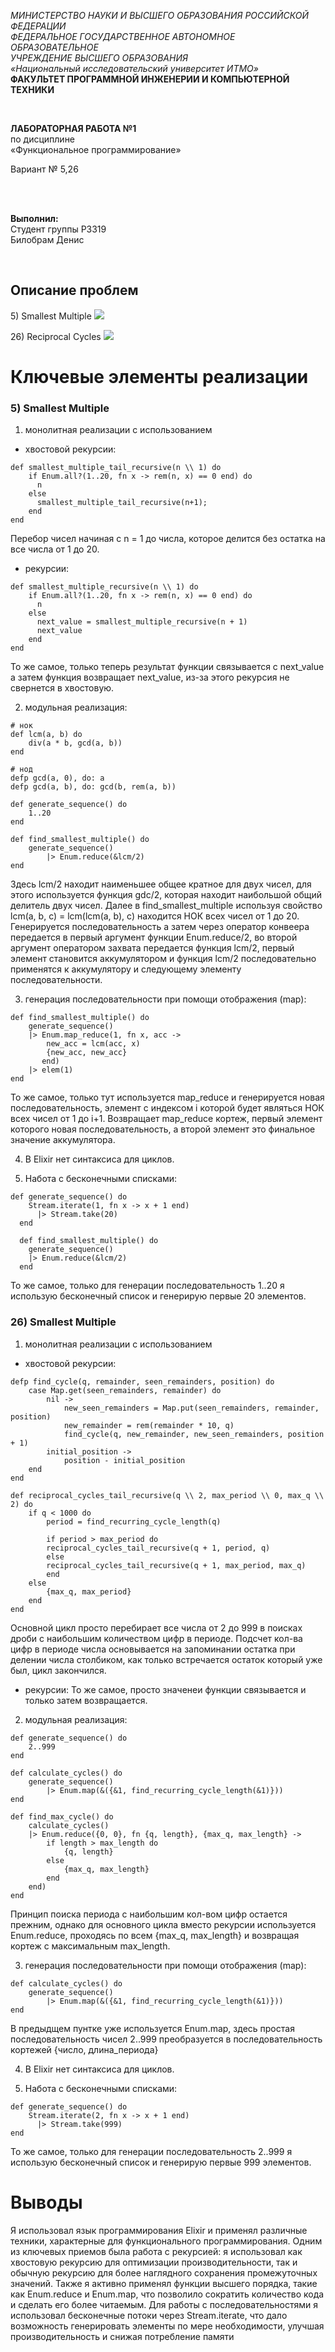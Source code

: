 <i>МИНИСТЕРСТВО НАУКИ И ВЫСШЕГО ОБРАЗОВАНИЯ РОССИЙСКОЙ ФЕДЕРАЦИИ  
ФЕДЕРАЛЬНОЕ ГОСУДАРСТВЕННОЕ АВТОНОМНОЕ ОБРАЗОВАТЕЛЬНОЕ  
УЧРЕЖДЕНИЕ ВЫСШЕГО ОБРАЗОВАНИЯ  
«Национальный исследовательский университет ИТМО»  
</i>
**ФАКУЛЬТЕТ ПРОГРАММНОЙ ИНЖЕНЕРИИ И КОМПЬЮТЕРНОЙ ТЕХНИКИ**  

<br>

**ЛАБОРАТОРНАЯ РАБОТА №1**  
по дисциплине  
«Функциональное программирование»  

Вариант № 5,26

<br><br>

**Выполнил:**  
Студент группы P3319  
Билобрам Денис

<br>

## Описание проблем
5\) Smallest Multiple
![](media/5.png)

26\) Reciprocal Cycles
![](media/26.png)

# Ключевые элементы реализации

### 5\) <b>Smallest Multiple</b> <br>

1. монолитная реализации с использованием
* хвостовой рекурсии:
```
def smallest_multiple_tail_recursive(n \\ 1) do
    if Enum.all?(1..20, fn x -> rem(n, x) == 0 end) do
      n
    else
      smallest_multiple_tail_recursive(n+1);
    end
end
```
Перебор чисел начиная с n = 1 до числа, которое делится без остатка на все числа от 1 до 20.

* рекурсии:
```
def smallest_multiple_recursive(n \\ 1) do
    if Enum.all?(1..20, fn x -> rem(n, x) == 0 end) do
      n
    else
      next_value = smallest_multiple_recursive(n + 1)
      next_value
    end
end
```
То же самое, только теперь результат функции связывается с next_value а затем функция возвращает next_value, из-за этого рекурсия не свернется в хвостовую.

2. модульная реализация:
```
# нок
def lcm(a, b) do
    div(a * b, gcd(a, b))
end

# нод
defp gcd(a, 0), do: a
defp gcd(a, b), do: gcd(b, rem(a, b))

def generate_sequence() do
    1..20
end

def find_smallest_multiple() do
    generate_sequence()
        |> Enum.reduce(&lcm/2)
end
```
Здесь lcm/2 находит наименьшее общее кратное для двух чисел, для этого используется функция gdc/2, которая находит наибольшой общий делитель двух чисел. Далее в find_smallest_multiple используя свойство lcm(a, b, c) = lcm(lcm(a, b), c) находится НОК всех чисел от 1 до 20. Генерируется последовательность а затем через оператор конвеера передается в первый аргумент функции Enum.reduce/2, во второй аргумент оператором захвата передается функция lcm/2, первый элемент становится аккумулятором и функция lcm/2 последовательно применятся к аккумулятору и следующему элементу последовательности.

3. генерация последовательности при помощи отображения (map):
```
def find_smallest_multiple() do
    generate_sequence()
    |> Enum.map_reduce(1, fn x, acc ->
        new_acc = lcm(acc, x)
        {new_acc, new_acc}
       end)
    |> elem(1)
end
```
То же самое, только тут используется map_reduce и генерируется новая последовательность, элемент с индексом i которой будет являться НОК всех чисел от 1 до i+1. Возвращает map_reduce кортеж, первый элемент которого новая последовательность, а второй элемент это финальное значение аккумулятора.

4. В Elixir нет синтаксиса для циклов.

5. Hабота с бесконечными списками:

```
def generate_sequence() do
    Stream.iterate(1, fn x -> x + 1 end)
      |> Stream.take(20)
  end

  def find_smallest_multiple() do
    generate_sequence()
    |> Enum.reduce(&lcm/2)
  end
```
То же самое, только для генерации последовательность 1..20 я использую бесконечный список и генерирую первые 20 элементов.

### 26\) <b>Smallest Multiple</b> <br>
1. монолитная реализации с использованием
* хвостовой рекурсии:
```
defp find_cycle(q, remainder, seen_remainders, position) do
    case Map.get(seen_remainders, remainder) do
        nil ->
            new_seen_remainders = Map.put(seen_remainders, remainder, position)
            new_remainder = rem(remainder * 10, q)
            find_cycle(q, new_remainder, new_seen_remainders, position + 1)
        initial_position ->
            position - initial_position
    end
end

def reciprocal_cycles_tail_recursive(q \\ 2, max_period \\ 0, max_q \\ 2) do
    if q < 1000 do
        period = find_recurring_cycle_length(q)

        if period > max_period do
        reciprocal_cycles_tail_recursive(q + 1, period, q)
        else
        reciprocal_cycles_tail_recursive(q + 1, max_period, max_q)
        end
    else
        {max_q, max_period}
    end
end
```
Основной цикл просто перебирает все числа от 2 до 999 в поисках дроби с наибольшим количеством цифр в периоде. Подсчет кол-ва цифр в периоде числа основывается на запоминании остатка при делении числа столбиком, как только встречается остаток который уже был, цикл закончился.

* рекурсии:
То же самое, просто значенеи функции связывается и только затем возвращается.

2. модульная реализация:
```
def generate_sequence() do
    2..999
end

def calculate_cycles() do
    generate_sequence()
        |> Enum.map(&({&1, find_recurring_cycle_length(&1)}))
end

def find_max_cycle() do
    calculate_cycles()
    |> Enum.reduce({0, 0}, fn {q, length}, {max_q, max_length} ->
        if length > max_length do
            {q, length}
        else
            {max_q, max_length}
        end
    end)
end
```
Принцип поиска периода с наибольшим кол-вом цифр остается прежним, однако для основного цикла вместо рекурсии используется Enum.reduce, проходясь по всем {max_q, max_length} и возвращая кортеж с максимальным max_length.

3. генерация последовательности при помощи отображения (map):
```
def calculate_cycles() do
    generate_sequence()
        |> Enum.map(&({&1, find_recurring_cycle_length(&1)}))
end
```
В предыдщем пунтке уже используется Enum.map, здесь простая последовательность чисел 2..999 преобразуется в последовательность кортежей {число, длина_периода}

4. В Elixir нет синтаксиса для циклов.

5. Hабота с бесконечными списками:

```
def generate_sequence() do
    Stream.iterate(2, fn x -> x + 1 end)
      |> Stream.take(999)
end
```
То же самое, только для генерации последовательность 2..999 я использую бесконечный список и генерирую первые 999 элементов.

# Выводы

Я использовал язык программирования Elixir и применял различные техники, характерные для функционального программирования. Одним из ключевых приемов была работа с рекурсией: я использовал как хвостовую рекурсию для оптимизации производительности, так и обычную рекурсию для более наглядного сохранения промежуточных значений. Также я активно применял функции высшего порядка, такие как Enum.reduce и Enum.map, что позволило сократить количество кода и сделать его более читаемым. Для работы с последовательностями я использовал бесконечные потоки через Stream.iterate, что дало возможность генерировать элементы по мере необходимости, улучшая производительность и снижая потребление памяти
